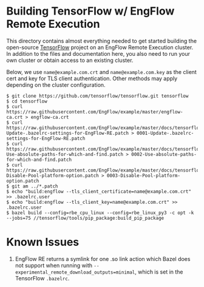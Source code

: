 # Building TensorFlow w/ EngFlow Remote Execution

This directory contains almost everything needed to get started building the open-source
[TensorFlow](https://github.com/tensorflow/tensorflow) project on an EngFlow Remote Execution
cluster. In addition to the files and documentation here, you also need to run your own cluster or
obtain access to an existing cluster.

Below, we use `name@example.com.crt` and `name@example.com.key` as the client cert and key for
TLS client authentication. Other methods may apply depending on the cluster configuration.

```
$ git clone https://github.com/tensorflow/tensorflow.git tensorflow
$ cd tensorflow
$ curl https://raw.githubusercontent.com/EngFlow/example/master/engflow-ca.crt > engflow-ca.crt
$ curl https://raw.githubusercontent.com/EngFlow/example/master/docs/tensorflow/0001-Update-.bazelrc-settings-for-EngFlow-RE.patch > 0001-Update-.bazelrc-settings-for-EngFlow-RE.patch
$ curl https://raw.githubusercontent.com/EngFlow/example/master/docs/tensorflow/0002-Use-absolute-paths-for-which-and-find.patch > 0002-Use-absolute-paths-for-which-and-find.patch
$ curl https://raw.githubusercontent.com/EngFlow/example/master/docs/tensorflow/0003-Disable-Pool-platform-option.patch > 0003-Disable-Pool-platform-option.patch
$ git am ../*.patch
$ echo "build:engflow --tls_client_certificate=name@example.com.crt" >> .bazelrc.user
$ echo "build:engflow --tls_client_key=name@example.com.crt" >> .bazelrc.user
$ bazel build --config=rbe_cpu_linux --config=rbe_linux_py3 -c opt -k --jobs=75 //tensorflow/tools/pip_package:build_pip_package
```

# Known Issues

1. EngFlow RE returns a symlink for one .so link action which Bazel does not support when running
   with `--experimental_remote_download_outputs=minimal`, which is set in the TensorFlow
   `.bazelrc`.

